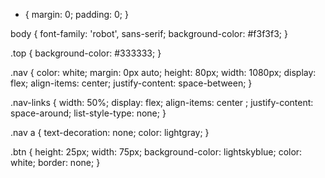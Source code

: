 - {
  margin: 0;
  padding: 0;
  }

body {
font-family: 'robot', sans-serif;
background-color: #f3f3f3;
}

.top {
background-color: #333333;
}

.nav {
color: white;
margin: 0px auto;
height: 80px;
width: 1080px;
display: flex;
align-items: center;
justify-content: space-between;
}

.nav-links {
width: 50%;
display: flex;
align-items: center ;
justify-content: space-around;
list-style-type: none;
}

.nav a {
text-decoration: none;
color: lightgray;
}

.btn {
height: 25px;
width: 75px;
background-color: lightskyblue;
color: white;
border: none;
}
